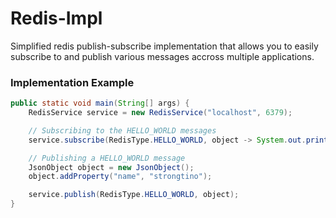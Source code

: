 # Redis-Impl
Simplified redis publish-subscribe implementation that allows you to easily subscribe to and publish various messages accross multiple applications.

### Implementation Example
```java
public static void main(String[] args) {
    RedisService service = new RedisService("localhost", 6379);

    // Subscribing to the HELLO_WORLD messages
    service.subscribe(RedisType.HELLO_WORLD, object -> System.out.println("Hello World, " + object.getString("name") + '!'));

    // Publishing a HELLO_WORLD message
    JsonObject object = new JsonObject();
    object.addProperty("name", "strongtino");

    service.publish(RedisType.HELLO_WORLD, object);
}
```
